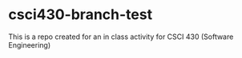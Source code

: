 # csci430-branch-test

This is a repo created for an in class activity for CSCI 430 (Software Engineering)
